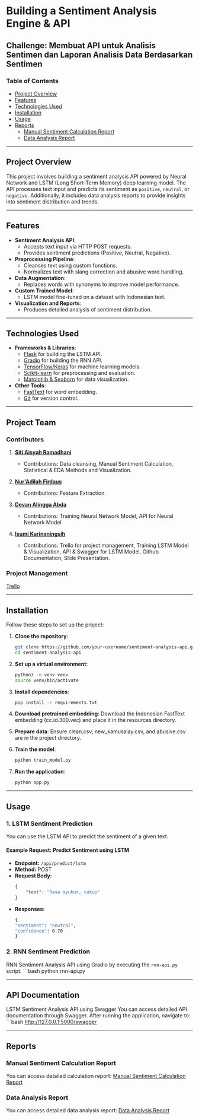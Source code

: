 # Building a Sentiment Analysis Engine & API

## Challenge: Membuat API untuk Analisis Sentimen dan Laporan Analisis Data Berdasarkan Sentimen

### Table of Contents
- [Project Overview](#project-overview)
- [Features](#features)
- [Technologies Used](#technologies-used)
- [Installation](#installation)
- [Usage](#usage)
- [Reports](#reports)
  - [Manual Sentiment Calculation Report](#manual-sentiment-calculation-report)
  - [Data Analysis Report](#data-analysis-report)

---

## Project Overview
This project involves building a sentiment analysis API powered by Neural Network and LSTM (Long Short-Term Memory) deep learning model. The API processes text input and predicts its sentiment as `positive`, `neutral`, or `negative`. Additionally, it includes data analysis reports to provide insights into sentiment distribution and trends.

---

## Features
- **Sentiment Analysis API**:
  - Accepts text input via HTTP POST requests.
  - Provides sentiment predictions (Positive, Neutral, Negative).
- **Preprocessing Pipeline**:
  - Cleanses text using custom functions.
  - Normalizes text with slang correction and abusive word handling.
- **Data Augmentation**:
  - Replaces words with synonyms to improve model performance.
- **Custom Trained Model**:
  - LSTM model fine-tuned on a dataset with Indonesian text.
- **Visualization and Reports**:
  - Produces detailed analysis of sentiment distribution.

---

## Technologies Used
- **Frameworks & Libraries**:
  - [Flask](https://flask.palletsprojects.com/) for building the LSTM API.
  - [Gradio](https://www.gradio.app/) for building the RNN API.
  - [TensorFlow/Keras](https://www.tensorflow.org/) for machine learning models.
  - [Scikit-learn](https://scikit-learn.org/) for preprocessing and evaluation.
  - [Matplotlib & Seaborn](https://seaborn.pydata.org/) for data visualization.
- **Other Tools**:
  - [FastText](https://fasttext.cc/) for word embedding.
  - [Git](https://git-scm.com/) for version control.

---

## Project Team

### Contributors

1. **[Siti Aisyah Ramadhani](https://github.com/siti-aisyah19/platinum/tree/main/platinum)**  
   - Contributions: Data cleansing, Manual Sentiment Calculation, Statistical & EDA Methods and Visualization.

2. **[Nur'Adilah Firdaus](https://github.com/nuradilahf/feature-extraction-revision/tree/main)**  
   - Contributions: Feature Extraction.

3. **[Devan Alingga Abda](https://github.com/Devanaa1999/NeuralNetwork/tree/main)**   
   - Contributions: Training Neural Network Model, API for Neural Network Model

4. **[Isumi Karinaningsih](https://github.com/isumizumi/DSC25-PlatinumChallenge)**    
   - Contributions: Trello for project management, Training LSTM Model & Visualization, API & Swagger for LSTM Model, Github Documentation, Slide Presentation.

### Project Management

[Trello](https://trello.com/b/6o5SKrfP/datascienceplatinum-challenge)

---

## Installation
Follow these steps to set up the project:

1. **Clone the repository**:
   ```bash
   git clone https://github.com/your-username/sentiment-analysis-api.git
   cd sentiment-analysis-api

2. **Set up a virtual environment**:
   ```bash
   python3 -m venv venv
   source venv/bin/activate

3. **Install dependencies**:
   ```bash
   pip install -r requirements.txt

4. **Download pretrained embedding**:
   Download the Indonesian FastText embedding (cc.id.300.vec) and place it in the resources directory.

5. **Prepare data**:
   Ensure clean.csv, new_kamusalay.csv, and abusive.csv are in the project directory.

6. **Train the model**:
   ```bash
   python train_model.py

7. **Run the application**:
   ```bash
   python app.py

---

## Usage

### 1. LSTM Sentiment Prediction
You can use the LSTM API to predict the sentiment of a given text.

#### Example Request: Predict Sentiment using LSTM
- **Endpoint:** `/api/predict/lstm`
- **Method:** POST  
- **Request Body:**
   ```json
   {
       "text": "Rasa syukur, cukup"
   }
- **Responses:**
    ```bash
    {
    "sentiment": "neutral",
    "confidence": 0.70
    }

### 2. RNN Sentiment Prediction
RNN Sentiment Analysis API using Gradio by executing the `rnn-api.py` script.
    ```bash
    python rnn-api.py

---

## API Documentation 

LSTM Sentiment Analysis API using Swagger
You can access detailed API documentation through Swagger. After running the application, navigate to:
    ```bash
    http://127.0.0.1:5000/swagger

---

## Reports

### Manual Sentiment Calculation Report
You can access detailed calculation report:
[Manual Sentiment Calculation Report](https://docs.google.com/document/d/1X9n2kYE_QY9cRNHhnWrcg4FS_dxroT5l/edit?usp=sharing&ouid=101498873662196123612&rtpof=true&sd=true)

### Data Analysis Report
You can access detailed data analysis report:
[Data Analysis Report](https://colab.research.google.com/drive/1BMqlaSWA8RTgwbVfmQLimmnl7sMcBZff?usp=sharing)